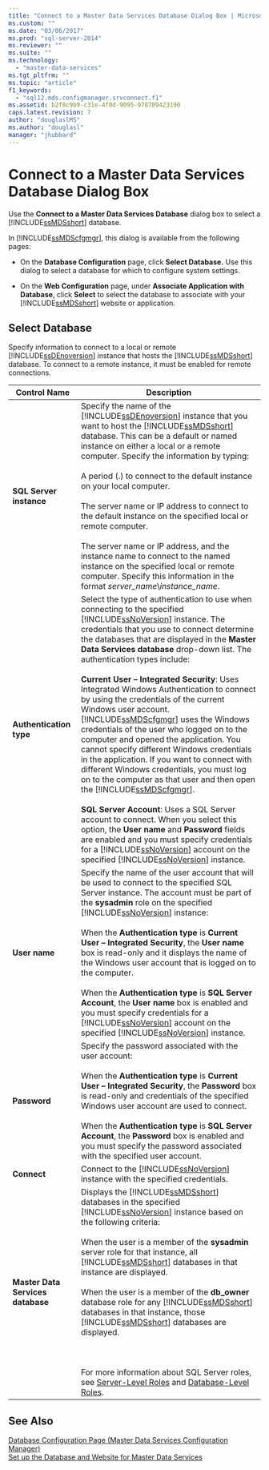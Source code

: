 ```yaml
---
title: "Connect to a Master Data Services Database Dialog Box | Microsoft Docs"
ms.custom: ""
ms.date: "03/06/2017"
ms.prod: "sql-server-2014"
ms.reviewer: ""
ms.suite: ""
ms.technology: 
  - "master-data-services"
ms.tgt_pltfrm: ""
ms.topic: "article"
f1_keywords: 
  - "sql12.mds.configmanager.srvconnect.f1"
ms.assetid: b2f8c9b9-c31e-4f0d-9095-978709423190
caps.latest.revision: 7
author: "douglaslMS"
ms.author: "douglasl"
manager: "jhubbard"
---
```

# Connect to a Master Data Services Database Dialog Box
  Use the **Connect to a Master Data Services Database** dialog box to select a [!INCLUDE[ssMDSshort](../includes/ssmdsshort-md.md)] database.  
  
 In [!INCLUDE[ssMDScfgmgr](../includes/ssmdscfgmgr-md.md)], this dialog is available from the following pages:  
  
-   On the **Database Configuration** page, click **Select Database.** Use this dialog to select a database for which to configure system settings.  
  
-   On the **Web Configuration** page, under **Associate Application with Database**, click **Select** to select the database to associate with your [!INCLUDE[ssMDSshort](../includes/ssmdsshort-md.md)] website or application.  
  
## Select Database  
 Specify information to connect to a local or remote [!INCLUDE[ssDEnoversion](../includes/ssdenoversion-md.md)] instance that hosts the [!INCLUDE[ssMDSshort](../includes/ssmdsshort-md.md)] database. To connect to a remote instance, it must be enabled for remote connections.  
  
|Control Name|Description|  
|------------------|-----------------|  
|**SQL Server instance**|Specify the name of the [!INCLUDE[ssDEnoversion](../includes/ssdenoversion-md.md)] instance that you want to host the [!INCLUDE[ssMDSshort](../includes/ssmdsshort-md.md)] database. This can be a default or named instance on either a local or a remote computer. Specify the information by typing:<br /><br /> A period (.) to connect to the default instance on your local computer.<br /><br /> The server name or IP address to connect to the default instance on the specified local or remote computer.<br /><br /> The server name or IP address, and the instance name to connect to the named instance on the specified local or remote computer. Specify this information in the format *server_name*\\*instance_name*.|  
|**Authentication type**|Select the type of authentication to use when connecting to the specified [!INCLUDE[ssNoVersion](../includes/ssnoversion-md.md)] instance. The credentials that you use to connect determine the databases that are displayed in the **Master Data Services database** drop-down list. The authentication types include:<br /><br /> **Current User – Integrated Security**: Uses Integrated Windows Authentication to connect by using the credentials of the current Windows user account. [!INCLUDE[ssMDScfgmgr](../includes/ssmdscfgmgr-md.md)] uses the Windows credentials of the user who logged on to the computer and opened the application. You cannot specify different Windows credentials in the application. If you want to connect with different Windows credentials, you must log on to the computer as that user and then open the [!INCLUDE[ssMDScfgmgr](../includes/ssmdscfgmgr-md.md)].<br /><br /> **SQL Server Account**: Uses a SQL Server account to connect. When you select this option, the **User name** and **Password** fields are enabled and you must specify credentials for a [!INCLUDE[ssNoVersion](../includes/ssnoversion-md.md)] account on the specified [!INCLUDE[ssNoVersion](../includes/ssnoversion-md.md)] instance.|  
|**User name**|Specify the name of the user account that will be used to connect to the specified SQL Server instance. The account must be part of the **sysadmin** role on the specified [!INCLUDE[ssNoVersion](../includes/ssnoversion-md.md)] instance:<br /><br /> When the **Authentication type** is **Current User – Integrated Security**, the **User name** box is read-only and it displays the name of the Windows user account that is logged on to the computer.<br /><br /> When the **Authentication type** is **SQL Server Account**, the **User name** box is enabled and you must specify credentials for a [!INCLUDE[ssNoVersion](../includes/ssnoversion-md.md)] account on the specified [!INCLUDE[ssNoVersion](../includes/ssnoversion-md.md)] instance.|  
|**Password**|Specify the password associated with the user account:<br /><br /> When the **Authentication type** is **Current User – Integrated Security**, the **Password** box is read-only and credentials of the specified Windows user account are used to connect.<br /><br /> When the **Authentication type** is **SQL Server Account**, the **Password** box is enabled and you must specify the password associated with the specified user account.|  
|**Connect**|Connect to the [!INCLUDE[ssNoVersion](../includes/ssnoversion-md.md)] instance with the specified credentials.|  
|**Master Data Services database**|Displays the [!INCLUDE[ssMDSshort](../includes/ssmdsshort-md.md)] databases in the specified [!INCLUDE[ssNoVersion](../includes/ssnoversion-md.md)] instance based on the following criteria:<br /><br /> When the user is a member of the **sysadmin** server role for that instance, all [!INCLUDE[ssMDSshort](../includes/ssmdsshort-md.md)] databases in that instance are displayed.<br /><br /> When the user is a member of the **db_owner** database role for any [!INCLUDE[ssMDSshort](../includes/ssmdsshort-md.md)] databases in that instance, those [!INCLUDE[ssMDSshort](../includes/ssmdsshort-md.md)] databases are displayed.<br /><br /> <br /><br /> For more information about SQL Server roles, see [Server-Level Roles](../../2014/database-engine/server-level-roles.md) and [Database-Level Roles](../../2014/database-engine/database-level-roles.md).|  
  
## See Also  
 [Database Configuration Page &#40;Master Data Services Configuration Manager&#41;](../../2014/master-data-services/database-configuration-page-master-data-services-configuration-manager.md)   
 [Set up the Database and Website for Master Data Services](../../2014/master-data-services/set-up-the-database-and-website-for-master-data-services.md)  
  
  